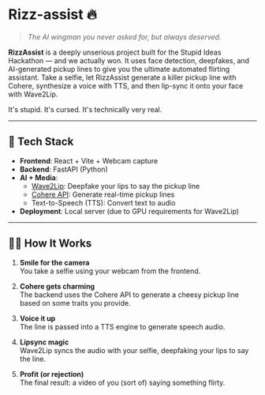 # Rizz-assist 🔥

> *The AI wingman you never asked for, but always deserved.*

**RizzAssist** is a deeply unserious project built for the Stupid Ideas Hackathon — and we actually won. It uses face detection, deepfakes, and AI-generated pickup lines to give you the ultimate automated flirting assistant. Take a selfie, let RizzAssist generate a killer pickup line with Cohere, synthesize a voice with TTS, and then lip-sync it onto your face with Wave2Lip.

It's stupid. It's cursed. It's technically very real.

---

## 🧠 Tech Stack

- **Frontend**: React + Vite + Webcam capture
- **Backend**: FastAPI (Python)
- **AI + Media**:
  - [Wave2Lip](https://github.com/Rudrabha/Wav2Lip): Deepfake your lips to say the pickup line
  - [Cohere API](https://cohere.com/): Generate real-time pickup lines
  - Text-to-Speech (TTS): Convert text to audio
- **Deployment**: Local server (due to GPU requirements for Wave2Lip)

---

## 🕵️‍♀️ How It Works

1. **Smile for the camera**  
   You take a selfie using your webcam from the frontend.

2. **Cohere gets charming**  
   The backend uses the Cohere API to generate a cheesy pickup line based on some traits you provide.

3. **Voice it up**  
   The line is passed into a TTS engine to generate speech audio.

4. **Lipsync magic**  
   Wave2Lip syncs the audio with your selfie, deepfaking your lips to say the line.

5. **Profit (or rejection)**  
   The final result: a video of you (sort of) saying something flirty.
